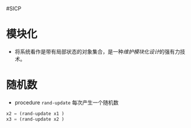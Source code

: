 #SICP 

# 模块化
- 将系统看作是带有局部状态的对象集合，是一种*维护模块化设计*的强有力技术。

# 随机数
- procedure `rand-update` 每次产生一个随机数
```scheme
x2 = (rand-update x1 )
x3 = (rand-update x2 )
```

